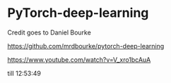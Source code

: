# PyTorch-deep-learning

Credit goes to Daniel Bourke

https://github.com/mrdbourke/pytorch-deep-learning

https://www.youtube.com/watch?v=V_xro1bcAuA

till 12:53:49
